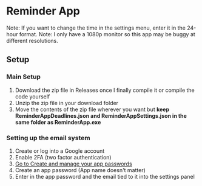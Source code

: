 # Reminder App
Note: If you want to change the time in the settings menu, enter it in the 24-hour format.
Note: I only have a 1080p monitor so this app may be buggy at different resolutions.
## Setup
### Main Setup
1. Download the zip file in Releases once I finally compile it or compile the code yourself
2. Unzip the zip file in your download folder
3. Move the contents of the zip file wherever you want but **keep ReminderAppDeadlines.json and ReminderAppSettings.json in the same folder as ReminderApp.exe**
### Setting up the email system
1. Create or log into a Google account
2. Enable 2FA (two factor authentication)
3. [Go to Create and manage your app passwords](https://myaccount.google.com/apppasswords)
4. Create an app password (App name doesn't matter)
5. Enter in the app password and the email tied to it into the settings panel
